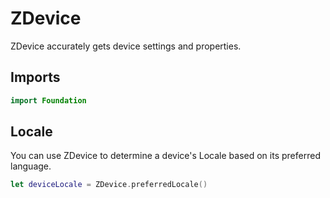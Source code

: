 #  ZDevice
ZDevice accurately gets device settings and properties.

## Imports
``` swift
import Foundation
```

## Locale
You can use ZDevice to determine a device's Locale based on its preferred language.

``` swift
let deviceLocale = ZDevice.preferredLocale()
```


